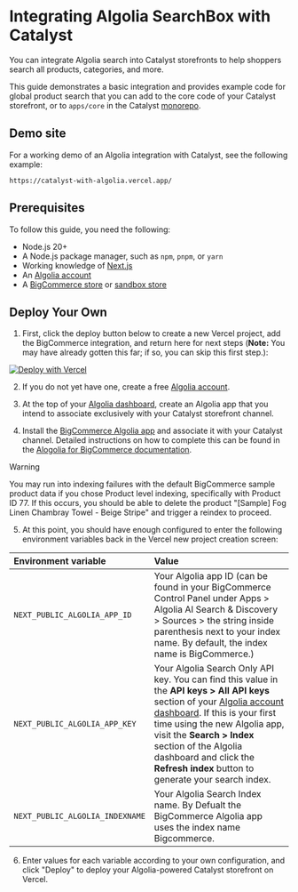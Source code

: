 # Integrating Algolia SearchBox with Catalyst

You can integrate Algolia search into Catalyst storefronts to help shoppers search all products, categories, and more.

This guide demonstrates a basic integration and provides example code for global product search that you can add to the core code of your Catalyst storefront, or to `apps/core` in the Catalyst [monorepo](https://github.com/bigcommerce/catalyst/blob/main/docs/monorepo.md).

## Demo site

For a working demo of an Algolia integration with Catalyst, see the following example:

```shell copy
https://catalyst-with-algolia.vercel.app/
```

## Prerequisites

To follow this guide, you need the following:

- Node.js 20+
- A Node.js package manager, such as `npm`, `pnpm`, or `yarn`
- Working knowledge of [Next.js](https://nextjs.org)
- An [Algolia account](https://dashboard.algolia.com/users/sign_up)
- A [BigCommerce store](https://www.bigcommerce.com/start-your-trial/) or [sandbox store](https://start.bigcommerce.com/developer-sandbox/)

## Deploy Your Own

1. First, click the deploy button below to create a new Vercel project, add the BigCommerce integration, and return here for next steps (**Note:** You may have already gotten this far; if so, you can skip this first step.):

[![Deploy with Vercel](https://vercel.com/button)](https://vercel.com/new/clone?repository-url=https%3A%2F%2Fgithub.com%2Fmatthewvolk%2Fcatalyst-algolia&env=NEXT_PUBLIC_ALGOLIA_APP_ID,NEXT_PUBLIC_ALGOLIA_APP_KEY,NEXT_PUBLIC_ALGOLIA_INDEXNAME&envDescription=Click%20%22Learn%20More%22%20for%20instructions%20on%20how%20to%20obtain%20the%20Algolia%20environment%20variables%20above.&envLink=https%3A%2F%2Fgithub.com%2Fmatthewvolk%2Fcatalyst-algolia%3Ftab%3Dreadme-ov-file%23deploy-your-own&project-name=catalyst-with-algolia&repository-name=catalyst-with-algolia&integration-ids=oac_nsrwzogJLEFglVwt2060kB0y&external-id=catalyst)

2. If you do not yet have one, create a free [Algolia account](https://dashboard.algolia.com/users/sign_up).

3. At the top of your [Algolia dashboard](https://dashboard.algolia.com), create an Algolia app that you intend to associate exclusively with your Catalyst storefront channel.

4. Install the [BigCommerce Algolia app](https://www.bigcommerce.com/apps/algolia-search-discovery/) and associate it with your Catalyst channel. Detailed instructions on how to complete this can be found in the [Alogolia for BigCommerce documentation](https://www.algolia.com/doc/integration/bigcommerce/get-started/installation/#connect-bigcommerce-with-algolia).

> [!WARNING]
> You may run into indexing failures with the default BigCommerce sample product data if you chose Product level indexing, specifically with Product ID 77. If this occurs, you should be able to delete the product "[Sample] Fog Linen Chambray Towel - Beige Stripe" and trigger a reindex to proceed.

5. At this point, you should have enough configured to enter the following environment variables back in the Vercel new project creation screen:

| Environment variable            | Value                                                                                                                                                                                                                                                                                                                                                                                          |
| :------------------------------ | :--------------------------------------------------------------------------------------------------------------------------------------------------------------------------------------------------------------------------------------------------------------------------------------------------------------------------------------------------------------------------------------------- |
| `NEXT_PUBLIC_ALGOLIA_APP_ID`    | Your Algolia app ID (can be found in your BigCommerce Control Panel under Apps > Algolia AI Search & Discovery > Sources > the string inside parenthesis next to your index name. By default, the index name is BigCommerce.)                                                                                                                                                                  |
| `NEXT_PUBLIC_ALGOLIA_APP_KEY`   | Your Algolia Search Only API key. You can find this value in the **API keys > All API keys** section of your [Algolia account dashboard](https://dashboard.algolia.com/account/api-keys/restricted). If this is your first time using the new Algolia app, visit the **Search > Index** section of the Algolia dashboard and click the **Refresh index** button to generate your search index. |
| `NEXT_PUBLIC_ALGOLIA_INDEXNAME` | Your Algolia Search Index name. By Defualt the BigCommerce Algolia app uses the index name Bigcommerce.                                                                                                                                                                                                                                                                                        |

6. Enter values for each variable according to your own configuration, and click "Deploy" to deploy your Algolia-powered Catalyst storefront on Vercel.
